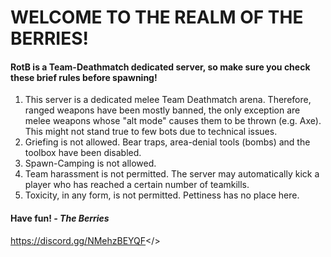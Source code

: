 # WELCOME TO THE REALM OF THE BERRIES!  

#### RotB is a Team-Deathmatch dedicated server, so make sure you check these brief rules before spawning!  

1) This server is a dedicated melee Team Deathmatch arena. Therefore, ranged weapons have been mostly banned, the only exception are melee weapons whose "alt mode" causes them to be thrown (e.g. Axe). This might not stand true to few bots due to technical issues.
2) Griefing is not allowed. Bear traps, area-denial tools (bombs) and the toolbox have been disabled.
3) Spawn-Camping is not allowed.
4) Team harassment is not permitted. The server may automatically kick a player who has reached a certain number of teamkills.
5) Toxicity, in any form, is not permitted. Pettiness has no place here.  
 
#### Have fun! *- The Berries*  

<a id="Join our discord - https://discord.gg/NMehzBEYQF">https://discord.gg/NMehzBEYQF</>
